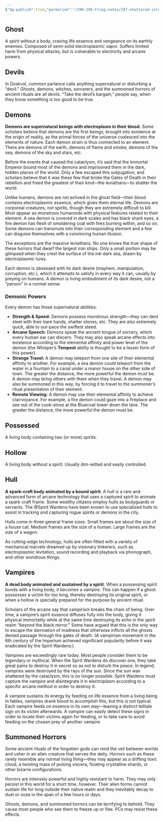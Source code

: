 ```yaml
---
{"dg-publish":true,"permalink":"/290-299-ttrpg-notes/297-shattered-isles/16-magic/si-monsters-and-beings/"}
---
```



## Ghost

A spirit without a body, craving life essence and vengeance on its earthly enemies. Composed of semi-solid electroplasmic vapor. Suffers limited harm from physical attacks, but is vulnerable to electricity and arcane powers.

## Devils

In Doskvol, common parlance calls anything supernatural or disturbing a “devil.” Ghosts, demons, witches, sorcerers, and the summoned horrors of ancient rituals are all devils. “Take the devil’s bargain,” people say, when they know something is too good to be true.

## Demons

**Demons are supernatural beings with electroplasm in their blood.** Some scholars believe that demons are the first beings, brought into existence at the origin of reality, as the primal forces of the universe coalesced into the elements of nature. Each demon strain is thus connected to an element. There are demons of the earth, demons of flame and smoke, demons of the sea, demons of the sky and stars, etc.

Before the events that caused the cataclysm, it’s said that the Immortal Emperor bound most of the demons and imprisoned them in the dark, hidden places of the world. Only a few escaped this subjugation, and scholars believe that it was these few that broke the Gates of Death in their rebellion and freed the greatest of their kind—the leviathans—to shatter the world.

Unlike humans, demons are not echoed in the ghost field—their blood contains electroplasmic essence, which gives them eternal life. Demons are corporeal creatures, not spirits, though they are extremely difficult to kill. Most appear as monstrous humanoids with physical features related to their element. A sea demon is covered in dark scales and has black shark eyes, a fire demon has flesh of smoldering coal with fires burning within, and so on. Some demons can transmute into their corresponding element and a few can disguise themselves with a convincing human illusion.

The exceptions are the massive leviathans. No one knows the true shape of these horrors that dwarf the largest iron ships. Only a small portion may be glimpsed when they crest the surface of the ink-dark sea, drawn by electroplasmic lures.

Each demon is obsessed with its dark desire (mayhem, manipulation, corruption, etc.), which it attempts to satisfy in every way it can, usually by preying on humans. A demon is living embodiment of its dark desire, not a “person” in a normal sense.

### Demonic Powers

Every demon has these supernatural abilities:

-   **Strength & Speed:** Demons possess monstrous strength—they can dent steel with their bare hands, shatter stones, etc. They are also extremely quick, able to out-pace the swiftest steed.
-   **Arcane Speech:** Demons speak the ancient tongue of sorcery, which every human ear can discern. They may also speak arcane effects into existence according to the elemental affinity and power level of the demon (the Whisper’s **Tempest** ability is thought to be a lesser form of this power).
-   **Strange Travel:** A demon may teleport from one site of their elemental affinity to another. For example, a sea demon could teleport from the water in a fountain to a canal under a manor house on the other side of town. The greater the distance, the more powerful the demon must be. A demon may bring others with them when they travel. A demon may also be summoned in this way, by forcing it to travel to the summoner’s ritual presentation of their element.
-   **Remote Viewing:** A demon may use their elemental affinity to achieve clairvoyance. For example, a fire demon could gaze into a fireplace and see out of the cook-stove at the Bluecoat tower down the lane. The greater the distance, the more powerful the demon must be.

## Possessed 

A living body containing two (or more) spirits.

## Hollow

A living body without a spirit. Usually dim-witted and easily controlled.

## Hull

**A spark-craft body animated by a bound spirit**. A hull is a rare and advanced form of arcane technology that uses a captured spirit to animate a spark-craft frame. Some wealthy citizens employ hulls as bodyguards or servants. The @Spirit Wardens have been known to use specialized hulls to assist in tracking and capturing rogue spirits or demons in the city.

Hulls come in three general frame sizes. Small frames are about the size of a house cat. Medium frames are the size of a human. Large frames are the size of a wagon.

As cutting-edge technology, hulls are often fitted with a variety of mechanical marvels dreamed up by visionary tinkerers, such as electroplasmic levitation, sound recording and playback via phonograph, and other wondrous things.

## Vampires

**A dead body animated and sustained by a spirit.** When a possessing spirit bonds with a living body, it becomes a vampire. This can happen if a ghost possesses a victim for too long, thereby destroying its original spirit, or when a hollow is specially prepared for the purpose by ancient ritual.

Scholars of the arcane say that vampirism breaks the chain of being. Over time, a vampire’s spirit essence diffuses fully into the body, giving it physical immortality while at the same time destroying its echo in the spirit realm “beyond the black mirror.” Some have argued that this is the only way to escape the damnation of madness that otherwise inflicts all the ghosts denied passage through the gates of death. (A vampirism movement in the 6th century of the Imperium achieved significant popularity before it was eradicated by the Spirit Wardens.)

Vampires are exceedingly rare today. Most people consider them to be legendary or mythical. When the Spirit Wardens do discover one, they take great pains to destroy it in secret so as not to disturb the peace. In legend, vampires were destroyed by the rays of the sun. Since the sun was shattered by the cataclysm, this is no longer possible. Spirit Wardens must capture the vampire and disintegrate it in electroplasm according to a specific arcane method in order to destroy it.

A vampire sustains its energy by feeding on life essence from a living being. In fables, vampires drank blood to accomplish this, but this is not typical. Each vampire feeds on essence in its own way—leaving a distinct telltale sign on its victim afterwards. A vampire can easily detect these signs in order to locate their victims again for feeding, or to take care to avoid feeding on the chosen prey of another vampire.

## Summoned Horrors

Some ancient rituals of the forgotten gods can rend the veil between worlds and usher in an alien creature that serves the deity. Horrors such as these rarely resemble any normal living thing—they may appear as a drifting toxic cloud, a twisting mass of pulsing viscera, floating crystalline shards, or other bizarre configurations.

Horrors are intensely powerful and highly resistant to harm. They may only persist in this world for a short time, however. Their alien forms cannot sustain life for long outside their native realm and they inevitably decay to dust or ooze in the span of a few hours or days.

Ghosts, demons, and summoned horrors can be terrifying to behold. They cause most people who see them to freeze up or flee. PCs may resist these effects.